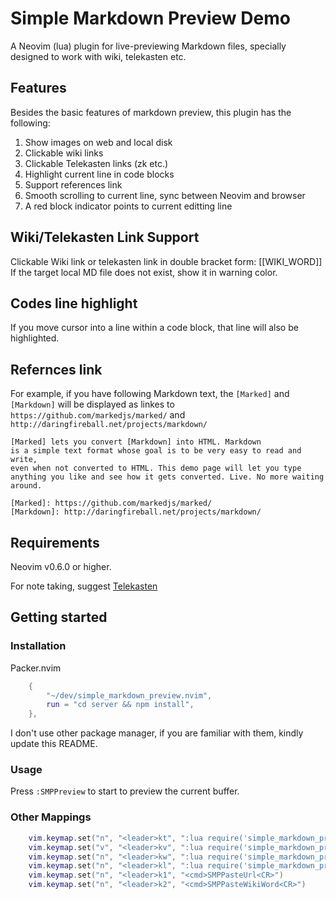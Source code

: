 # Simple Markdown Preview Demo

A Neovim (lua) plugin for live-previewing Markdown files,
specially designed to work with wiki, telekasten etc.

## Features

Besides the basic features of markdown preview, this plugin has the following:

1. Show images on web and local disk
2. Clickable wiki links
3. Clickable Telekasten links (zk etc.)
4. Highlight current line in code blocks
5. Support references link
6. Smooth scrolling to current line, sync between Neovim and browser
7. A red block indicator points to current editting line

## Wiki/Telekasten Link Support

Clickable Wiki link or telekasten link in double bracket form: \[\[WIKI_WORD]]
If the target local MD file does not exist, show it in warning color.

## Codes line highlight

If you move cursor into a line within a code block, that line will also be highlighted.

## Refernces link

For example, if you have following Markdown text, the `[Marked]` and `[Markdown]` will be displayed as
linkes to `https://github.com/markedjs/marked/` and `http://daringfireball.net/projects/markdown/`

```
[Marked] lets you convert [Markdown] into HTML. Markdown
is a simple text format whose goal is to be very easy to read and write,
even when not converted to HTML. This demo page will let you type
anything you like and see how it gets converted. Live. No more waiting around.

[Marked]: https://github.com/markedjs/marked/
[Markdown]: http://daringfireball.net/projects/markdown/

```

## Requirements

Neovim v0.6.0 or higher.

For note taking, suggest [Telekasten](https://github.com/renerocksai/telekasten.nvim)

## Getting started

### Installation

Packer.nvim

```lua
	{
		"~/dev/simple_markdown_preview.nvim",
		run = "cd server && npm install",
	},
```

I don't use other package manager, if you are familiar with them, kindly update this README.

### Usage

Press `:SMPPreview` to start to preview the current buffer.

### Other Mappings

```lua
    vim.keymap.set("n", "<leader>kt", ":lua require('simple_markdown_preview').wrapwiki_visual()<CR>")
    vim.keymap.set("v", "<leader>kv", ":lua require('simple_markdown_preview').wrapwiki_visual()<CR>")
    vim.keymap.set("n", "<leader>kw", ":lua require('simple_markdown_preview').wrapwiki_word()<CR>")
    vim.keymap.set("n", "<leader>kl", ":lua require('simple_markdown_preview').wrapwiki_line()<CR>")
    vim.keymap.set("n", "<leader>k1", "<cmd>SMPPasteUrl<CR>")
    vim.keymap.set("n", "<leader>k2", "<cmd>SMPPasteWikiWord<CR>")
```
